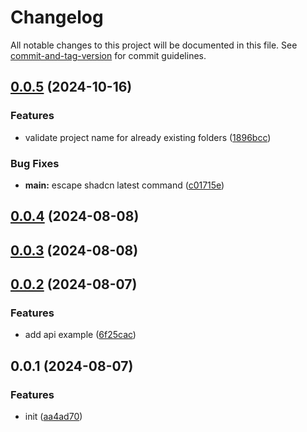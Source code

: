 # Changelog

All notable changes to this project will be documented in this file. See [commit-and-tag-version](https://github.com/absolute-version/commit-and-tag-version) for commit guidelines.

## [0.0.5](https://github.com/thewolmer/create-next-app/compare/v0.0.4...v0.0.5) (2024-10-16)


### Features

* validate project name for already existing folders ([1896bcc](https://github.com/thewolmer/create-next-app/commit/1896bcc4c7557c5fd1ab0ac0b56df2638c3363c3))


### Bug Fixes

* **main:** escape shadcn latest command ([c01715e](https://github.com/thewolmer/create-next-app/commit/c01715e0e6a62c37cb2edd8374717ef55f5c76a3))

## [0.0.4](https://github.com/thewolmer/create-next-app/compare/v0.0.3...v0.0.4) (2024-08-08)

## [0.0.3](https://github.com/thewolmer/create-next-app/compare/v0.0.2...v0.0.3) (2024-08-08)

## [0.0.2](https://github.com/thewolmer/create-next-app/compare/v0.0.1...v0.0.2) (2024-08-07)


### Features

* add api example ([6f25cac](https://github.com/thewolmer/create-next-app/commit/6f25cac3089c72058b598f2ff537fac9dd492bdd))

## 0.0.1 (2024-08-07)


### Features

* init ([aa4ad70](https://github.com/thewolmer/create-next-app/commit/aa4ad70bff875abe3d4809d4036caa6a0f1b0834))
